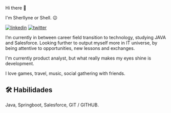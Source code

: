 Hi there 👋

I'm Sherllyne or Shell. 😉

[![linkedin](https://img.shields.io/badge/linkedin-0A66C2?style=for-the-badge&logo=linkedin&logoColor=white)](https://www.linkedin.com/in/sherllynepontes/)
[![twitter](https://img.shields.io/badge/twitter-1DA1F2?style=for-the-badge&logo=twitter&logoColor=white)](https://twitter.com/shellmpontes)

I’m currently in between career field transition to technology, studying JAVA and Salesforce. Looking further to output myself more in IT universe, by being  attentive to opportunities, new lessons and exchanges.

I'm currently product analyst, but what really makes my eyes shine is development.

I love games, travel, music, social gathering with friends.

## 🛠 Habilidades
Java, Springboot, Salesforce, GIT / GITHUB. 

<!---
shellpontes/shellpontes is a ✨ special ✨ repository because its `README.md` (this file) appears on your GitHub profile.
You can click the Preview link to take a look at your changes.
--->
